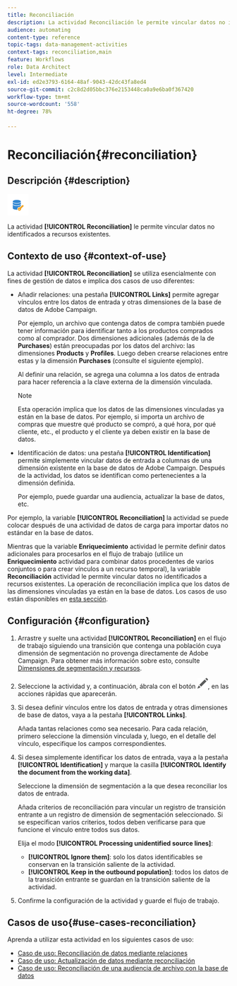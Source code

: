 ```yaml
---
title: Reconciliación
description: La actividad Reconciliación le permite vincular datos no identificados a recursos existentes.
audience: automating
content-type: reference
topic-tags: data-management-activities
context-tags: reconciliation,main
feature: Workflows
role: Data Architect
level: Intermediate
exl-id: ed2e3793-6164-48af-9043-42dc43fa8ed4
source-git-commit: c2c8d2d05bbc376e2153448ca0a9e6ba0f367420
workflow-type: tm+mt
source-wordcount: '558'
ht-degree: 78%

---
```


# Reconciliación{#reconciliation}

## Descripción {#description}

![](assets/reconciliation.png)

La actividad **[!UICONTROL Reconciliation]** le permite vincular datos no identificados a recursos existentes.

## Contexto de uso {#context-of-use}

La actividad **[!UICONTROL Reconciliation]** se utiliza esencialmente con fines de gestión de datos e implica dos casos de uso diferentes:

* Añadir relaciones: una pestaña **[!UICONTROL Links]** permite agregar vínculos entre los datos de entrada y otras dimensiones de la base de datos de Adobe Campaign.

   Por ejemplo, un archivo que contenga datos de compra también puede tener información para identificar tanto a los productos comprados como al comprador. Dos dimensiones adicionales (además de la de **Purchases**) están preocupadas por los datos del archivo: las dimensiones **Products** y **Profiles**. Luego deben crearse relaciones entre estas y la dimensión **Purchases** (consulte el siguiente ejemplo).

   Al definir una relación, se agrega una columna a los datos de entrada para hacer referencia a la clave externa de la dimensión vinculada.

   >[!NOTE]
   >
   >Esta operación implica que los datos de las dimensiones vinculadas ya están en la base de datos. Por ejemplo, si importa un archivo de compras que muestre qué producto se compró, a qué hora, por qué cliente, etc., el producto y el cliente ya deben existir en la base de datos.

* Identificación de datos: una pestaña **[!UICONTROL Identification]** permite simplemente vincular datos de entrada a columnas de una dimensión existente en la base de datos de Adobe Campaign. Después de la actividad, los datos se identifican como pertenecientes a la dimensión definida.

   Por ejemplo, puede guardar una audiencia, actualizar la base de datos, etc.

Por ejemplo, la variable **[!UICONTROL Reconciliation]** la actividad se puede colocar después de una actividad de datos de carga para importar datos no estándar en la base de datos.

Mientras que la variable **Enriquecimiento** actividad le permite definir datos adicionales para procesarlos en el flujo de trabajo (utilice un **Enriquecimiento** actividad para combinar datos procedentes de varios conjuntos o para crear vínculos a un recurso temporal), la variable **Reconciliación** actividad le permite vincular datos no identificados a recursos existentes. La operación de reconciliación implica que los datos de las dimensiones vinculadas ya están en la base de datos. Los casos de uso están disponibles en [esta sección](#use-cases-reconciliation).


## Configuración {#configuration}

1. Arrastre y suelte una actividad **[!UICONTROL Reconciliation]** en el flujo de trabajo siguiendo una transición que contenga una población cuya dimensión de segmentación no provenga directamente de Adobe Campaign. Para obtener más información sobre esto, consulte [Dimensiones de segmentación y recursos](../../automating/using/query.md#targeting-dimensions-and-resources).
1. Seleccione la actividad y, a continuación, ábrala con el botón ![](assets/edit_darkgrey-24px.png), en las acciones rápidas que aparecerán.
1. Si desea definir vínculos entre los datos de entrada y otras dimensiones de base de datos, vaya a la pestaña **[!UICONTROL Links]**.

   Añada tantas relaciones como sea necesario. Para cada relación, primero seleccione la dimensión vinculada y, luego, en el detalle del vínculo, especifique los campos correspondientes.

1. Si desea simplemente identificar los datos de entrada, vaya a la pestaña **[!UICONTROL Identification]** y marque la casilla **[!UICONTROL Identify the document from the working data]**.

   Seleccione la dimensión de segmentación a la que desea reconciliar los datos de entrada.

   Añada criterios de reconciliación para vincular un registro de transición entrante a un registro de dimensión de segmentación seleccionado. Si se especifican varios criterios, todos deben verificarse para que funcione el vínculo entre todos sus datos.

   Elija el modo **[!UICONTROL Processing unidentified source lines]**:

   * **[!UICONTROL Ignore them]**: solo los datos identificables se conservan en la transición saliente de la actividad.
   * **[!UICONTROL Keep in the outbound population]**: todos los datos de la transición entrante se guardan en la transición saliente de la actividad.

1. Confirme la configuración de la actividad y guarde el flujo de trabajo.


## Casos de uso{#use-cases-reconciliation}

Aprenda a utilizar esta actividad en los siguientes casos de uso:

* [Caso de uso: Reconciliación de datos mediante relaciones](../../automating/using/reconciliation-using-relations.md)
* [Caso de uso: Actualización de datos mediante reconciliación](../../automating/using/data-update-reconciliation.md)
* [Caso de uso: Reconciliación de una audiencia de archivo con la base de datos](../../automating/using/reconcile-file-audience-with-database.md)